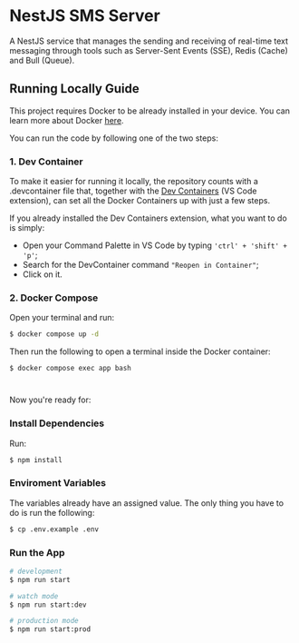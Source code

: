 # NestJS SMS Server

A NestJS service that manages the sending and receiving of real-time text messaging through tools such as Server-Sent Events (SSE), Redis (Cache) and Bull (Queue).

## Running Locally Guide

This project requires Docker to be already installed in your device.
You can learn more about Docker [here](https://www.docker.com/).

You can run the code by following one of the two steps:

### 1. Dev Container

To make it easier for running it locally, the repository counts with a .devcontainer file that, together with the [Dev Containers](https://marketplace.visualstudio.com/items?itemName=ms-vscode-remote.remote-containers) (VS Code extension), can set all the Docker Containers up with just a few steps.

If you already installed the Dev Containers extension, what you want to do is simply:
- Open your Command Palette in VS Code by typing `'ctrl' + 'shift' + 'p'`;
- Search for the DevContainer command `"Reopen in Container"`;
- Click on it.

### 2. Docker Compose

Open your terminal and run:

```bash
$ docker compose up -d
```

Then run the following to open a terminal inside the Docker container:

```bash
$ docker compose exec app bash
```

#

Now you're ready for:

### Install Dependencies
Run:

```bash
$ npm install
```

### Enviroment Variables

The variables already have an assigned value.
The only thing you have to do is run the following:
```bash
$ cp .env.example .env
```

### Run the App

```bash
# development
$ npm run start

# watch mode
$ npm run start:dev

# production mode
$ npm run start:prod
```